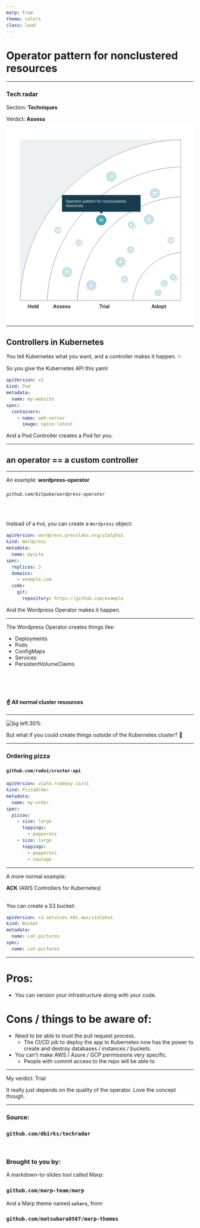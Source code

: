 ```yaml
---
marp: true
theme: colors
class: lead
---
```


# Operator pattern for nonclustered resources

---

<!-- _class: lead-invert-purple -->

### Tech radar

Section: **Techniques**

Verdict: **Assess**

![bg right:65% 90%](img/techradar-screenshot.png)

---

## Controllers in Kubernetes

<!-- _class: lead-invert-purple -->

You tell Kubernetes what you want, and a controller makes it happen. ✨

So you give the Kubernetes API this yaml:

```yaml
apiVersion: v1
kind: Pod
metadata:
  name: my-website
spec:
  containers:
    - name: web-server
      image: nginx:latest
```

And a Pod Controller creates a Pod for you.

---

## an operator == a custom controller

---

<!-- _class: lead-invert-purple -->

An example: **wordpress-operator**

###### `github.com/bitpoke/wordpress-operator`

<br>

Instead of a `Pod`, you can create a `Wordpress` object:

```yaml
apiVersion: wordpress.presslabs.org/v1alpha1
kind: Wordpress
metadata:
  name: mysite
spec:
  replicas: 3
  domains:
    - example.com
  code:
    git:
      repository: https://github.com/example
```

And the Wordpress Operator makes it happen.

---

<!-- _class: default -->

The Wordpress Operator creates things like: 

- Deployments
- Pods
- ConfigMaps
- Services
- PersistentVolumeClaims

<br>
<br>
<br>

#### ☝ All normal cluster resources

---

![bg left:30%](null)

But what if you could create things outside of the Kubernetes cluster? 🤔

---

<!-- _class: lead-invert-purple -->

### Ordering pizza

#### `github.com/rudoi/cruster-api`

```yaml
apiVersion: alpha.rudeboy.io/v1
kind: PizzaOrder
metadata:
  name: my-order
spec:
  pizzas:
    - size: large
      toppings:
        - pepperoni
    - size: large
      toppings:
        - pepperoni
        - sausage
```

---

<!-- _class: lead-invert-purple -->

A more normal example: 

**ACK** (AWS Controllers for Kubernetes)

<br>
You can create a S3 bucket:

```yaml
apiVersion: s3.services.k8s.aws/v1alpha1
kind: Bucket
metadata:
  name: cat-pictures
spec:
  name: cat-pictures
```

---

<!-- _class: default -->

# Pros:

- You can version your infrastructure along with your code.

# Cons / things to be aware of:

- Need to be able to trust the pull request process.
  - The CI/CD job to deploy the app to Kubernetes now has the power to create and destroy databases / instances / buckets.
- You can't make AWS / Azure / GCP permissions very specific.
  - People with commit access to the repo will be able to 

---

<!-- _class: lead-invert-purple -->

My verdict: Trial

It really just depends on the quality of the operator. Love the concept though.

---


<!-- _class: lead-invert-purple -->

### Source:

### `github.com/dbirks/techradar`

<br>

### Brought to you by:

A markdown-to-slides tool called Marp:

### `github.com/marp-team/marp`

And a Marp theme named **`colors`**, from:

### `github.com/matsubara0507/marp-themes`
